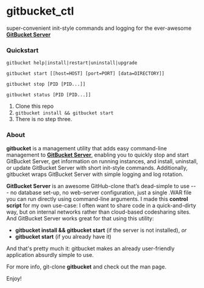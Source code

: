 # gitbucket_ctl
super-convenient init-style commands and logging for the ever-awesome **[GitBucket Server](https://github.com/takezoe/gitbucket)**

### Quickstart

```
gitbucket help|install|restart|uninstall|upgrade

gitbucket start [[host=HOST] [port=PORT] [data=DIRECTORY]]

gitbucket stop [PID [PID...]]

gitbucket status [PID [PID...]]
```

1. Clone this repo
2. `gitbucket install && gitbucket start`
3. There is no step three.

### About

**gitbucket**  is  a  management  utility  that adds easy command-line management to **[GitBucket Server](https://github.com/takezoe/gitbucket)**, enabling you to quickly stop and start GitBucket
Server, get information on running instances, and install, uninstall, or update GitBucket Server with short init-style commands. Additionally, gitbucket wraps GitBucket Server with simple logging and log rotation.

**GitBucket  Server** is an awesome GitHub-clone that’s dead-simple to use --- no database set-up, no web-server
configuration, just a single .WAR file you can run directly using command-line arguments. I made this **control script** for my own use-case: I often want to share code in a quick-and-dirty way, but on internal networks rather than cloud-based codesharing sites. And GitBucket Server works great for that using this utility:

* **gitbucket install && gitbucket start** (if the server is not installed), *or*
* **gitbucket start** (if you already have it)

And that's pretty much it: gitbucket makes an already user-friendly application absurdly simple to use.

For more info, git-clone **gitbucket** and check out the man page.

Enjoy!
